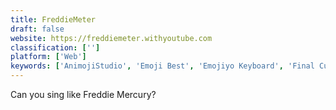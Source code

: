 ```yaml
---
title: FreddieMeter
draft: false 
website: https://freddiemeter.withyoutube.com
classification: ['']
platform: ['Web']
keywords: ['AnimojiStudio', 'Emoji Best', 'Emojiyo Keyboard', 'Final Cut Pro X', 'Moodelizer', 'MusicID', 'PhonicMind', 'Riffjam', 'Sellics', 'Slack Emoji Reactions', 'Song Peel', 'SpotLite', 'StarMaker', 'Trell', 'Twimmage', 'Twitch Sings', 'ccMixter', 'wordLess']
---
```

Can you sing like Freddie Mercury?